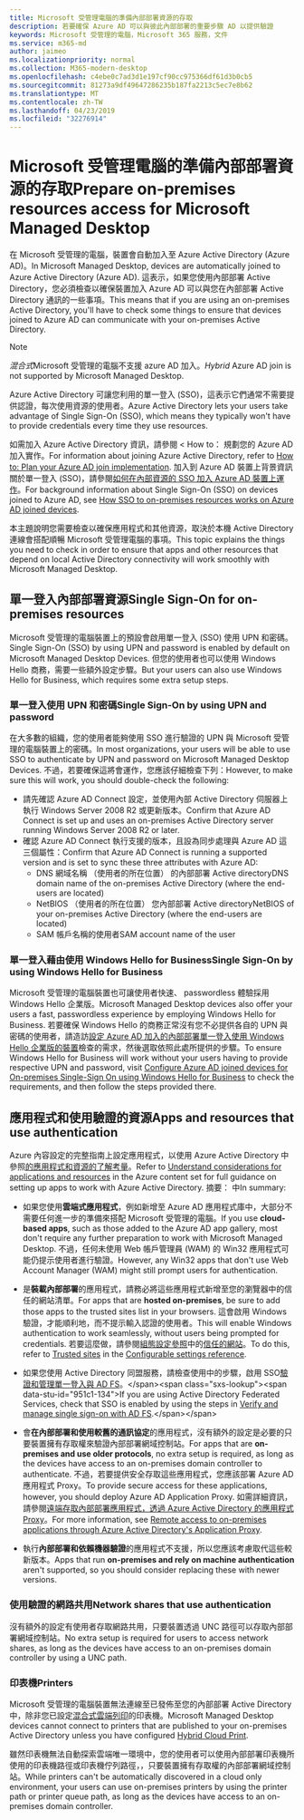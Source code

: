 ```yaml
---
title: Microsoft 受管理電腦的準備內部部署資源的存取
description: 若要確保 Azure AD 可以與彼此內部部署的重要步驟 AD 以提供驗證
keywords: Microsoft 受管理的電腦，Microsoft 365 服務，文件
ms.service: m365-md
author: jaimeo
ms.localizationpriority: normal
ms.collection: M365-modern-desktop
ms.openlocfilehash: c4ebe0c7ad3d1e197cf90cc975366df61d3b0cb5
ms.sourcegitcommit: 81273a9df49647286235b187fa2213c5ec7e8b62
ms.translationtype: MT
ms.contentlocale: zh-TW
ms.lasthandoff: 04/23/2019
ms.locfileid: "32276914"
---
```

#  <a name="prepare-on-premises-resources-access-for-microsoft-managed-desktop"></a><span data-ttu-id="951c1-104">Microsoft 受管理電腦的準備內部部署資源的存取</span><span class="sxs-lookup"><span data-stu-id="951c1-104">Prepare on-premises resources access for Microsoft Managed Desktop</span></span>

<span data-ttu-id="951c1-105">在 Microsoft 受管理的電腦，裝置會自動加入至 Azure Active Directory (Azure AD)。</span><span class="sxs-lookup"><span data-stu-id="951c1-105">In Microsoft Managed Desktop, devices are automatically joined to Azure Active Directory (Azure AD).</span></span> <span data-ttu-id="951c1-106">這表示，如果您使用內部部署 Active Directory，您必須檢查以確保裝置加入 Azure AD 可以與您在內部部署 Active Directory 通訊的一些事項。</span><span class="sxs-lookup"><span data-stu-id="951c1-106">This means that if you are using an on-premises Active Directory, you'll have to check some things to ensure that devices joined to Azure AD can communicate with your on-premises Active Directory.</span></span> 

> [!NOTE]  
> <span data-ttu-id="951c1-107">*混合式*Microsoft 受管理的電腦不支援 azure AD 加入。</span><span class="sxs-lookup"><span data-stu-id="951c1-107">*Hybrid* Azure AD join is not supported by Microsoft Managed Desktop.</span></span>

<span data-ttu-id="951c1-108">Azure Active Directory 可讓您利用的單一登入 (SSO)，這表示它們通常不需要提供認證，每次使用資源的使用者。</span><span class="sxs-lookup"><span data-stu-id="951c1-108">Azure Active Directory lets your users take advantage of Single Sign-On (SSO), which means they typically won't have to provide credentials every time they use resources.</span></span>

<span data-ttu-id="951c1-109">如需加入 Azure Active Directory 資訊，請參閱 < <b0>How to： 規劃您的 Azure AD 加入實作</b0>。</span><span class="sxs-lookup"><span data-stu-id="951c1-109">For information about joining Azure Active Directory, refer to [How to: Plan your Azure AD join implementation](https://docs.microsoft.com/azure/active-directory/devices/azureadjoin-plan).</span></span> <span data-ttu-id="951c1-110">加入到 Azure AD 裝置上背景資訊關於單一登入 (SSO)，請參閱[如何在內部資源的 SSO 加入 Azure AD 裝置上運作](https://docs.microsoft.com/azure/active-directory/devices/azuread-join-sso#how-it-works)。</span><span class="sxs-lookup"><span data-stu-id="951c1-110">For background information about Single Sign-On (SSO) on devices joined to Azure AD, see [How SSO to on-premises resources works on Azure AD joined devices](https://docs.microsoft.com/azure/active-directory/devices/azuread-join-sso#how-it-works).</span></span>


<span data-ttu-id="951c1-111">本主題說明您需要檢查以確保應用程式和其他資源，取決於本機 Active Directory 連線會搭配順暢 Microsoft 受管理電腦的事項。</span><span class="sxs-lookup"><span data-stu-id="951c1-111">This topic explains the things you need to check in order to ensure that apps and other resources that depend on local Active Directory connectivity will work smoothly with Microsoft Managed Desktop.</span></span>


## <a name="single-sign-on-for-on-premises-resources"></a><span data-ttu-id="951c1-112">單一登入內部部署資源</span><span class="sxs-lookup"><span data-stu-id="951c1-112">Single Sign-On for on-premises resources</span></span>

<span data-ttu-id="951c1-113">Microsoft 受管理的電腦裝置上的預設會啟用單一登入 (SSO) 使用 UPN 和密碼。</span><span class="sxs-lookup"><span data-stu-id="951c1-113">Single Sign-On (SSO) by using UPN and password is enabled by default on Microsoft Managed Desktop Devices.</span></span> <span data-ttu-id="951c1-114">但您的使用者也可以使用 Windows Hello 商務，需要一些額外設定步驟。</span><span class="sxs-lookup"><span data-stu-id="951c1-114">But your users can also use Windows Hello for Business, which requires some extra setup steps.</span></span> 

### <a name="single-sign-on-by-using-upn-and-password"></a><span data-ttu-id="951c1-115">單一登入使用 UPN 和密碼</span><span class="sxs-lookup"><span data-stu-id="951c1-115">Single Sign-On by using UPN and password</span></span>

<span data-ttu-id="951c1-116">在大多數的組織，您的使用者能夠使用 SSO 進行驗證的 UPN 與 Microsoft 受管理的電腦裝置上的密碼。</span><span class="sxs-lookup"><span data-stu-id="951c1-116">In most organizations, your users will be able to use SSO to authenticate by UPN and password on Microsoft Managed Desktop Devices.</span></span> <span data-ttu-id="951c1-117">不過，若要確保這將會運作，您應該仔細檢查下列：</span><span class="sxs-lookup"><span data-stu-id="951c1-117">However, to make sure this will work, you should double-check the following:</span></span>

- <span data-ttu-id="951c1-118">請先確認 Azure AD Connect 設定，並使用內部 Active Directory 伺服器上執行 Windows Server 2008 R2 或更新版本。</span><span class="sxs-lookup"><span data-stu-id="951c1-118">Confirm that Azure AD Connect is set up and uses an on-premises Active Directory server running Windows Server 2008 R2 or later.</span></span>
- <span data-ttu-id="951c1-119">確認 Azure AD Connect 執行支援的版本，且設為同步處理與 Azure AD 這三個屬性：</span><span class="sxs-lookup"><span data-stu-id="951c1-119">Confirm that Azure AD Connect is running a supported version and is set to sync these three attributes with Azure AD:</span></span> 
    - <span data-ttu-id="951c1-120">DNS 網域名稱 （使用者的所在位置） 的內部部署 Active directory</span><span class="sxs-lookup"><span data-stu-id="951c1-120">DNS domain name of the on-premises Active Directory (where the end-users are located)</span></span>
    - <span data-ttu-id="951c1-121">NetBIOS （使用者的所在位置） 您內部部署 Active directory</span><span class="sxs-lookup"><span data-stu-id="951c1-121">NetBIOS of your on-premises Active Directory (where the end-users are located)</span></span>
    - <span data-ttu-id="951c1-122">SAM 帳戶名稱的使用者</span><span class="sxs-lookup"><span data-stu-id="951c1-122">SAM account name of the user</span></span>


### <a name="single-sign-on-by-using-windows-hello-for-business"></a><span data-ttu-id="951c1-123">單一登入藉由使用 Windows Hello for Business</span><span class="sxs-lookup"><span data-stu-id="951c1-123">Single Sign-On by using Windows Hello for Business</span></span>

<span data-ttu-id="951c1-124">Microsoft 受管理的電腦裝置也可讓使用者快速、 passwordless 體驗採用 Windows Hello 企業版。</span><span class="sxs-lookup"><span data-stu-id="951c1-124">Microsoft Managed Desktop devices also offer your users a fast, passwordless experience by employing Windows Hello for Business.</span></span> <span data-ttu-id="951c1-125">若要確保 Windows Hello 的商務正常沒有您不必提供各自的 UPN 與密碼的使用者，請造訪[設定 Azure AD 加入的內部部署單一登入使用 Windows Hello 企業版的裝置](https://docs.microsoft.com/windows/security/identity-protection/hello-for-business/hello-hybrid-aadj-sso-base)檢查的需求，然後選取依照此處所提供的步驟。</span><span class="sxs-lookup"><span data-stu-id="951c1-125">To ensure Windows Hello for Business will work without your users having to provide respective UPN and password, visit [Configure Azure AD joined devices for On-premises Single-Sign On using Windows Hello for Business](https://docs.microsoft.com/windows/security/identity-protection/hello-for-business/hello-hybrid-aadj-sso-base) to check the requirements, and then follow the steps provided there.</span></span>


## <a name="apps-and-resources-that-use-authentication"></a><span data-ttu-id="951c1-126">應用程式和使用驗證的資源</span><span class="sxs-lookup"><span data-stu-id="951c1-126">Apps and resources that use authentication</span></span>

<span data-ttu-id="951c1-127">Azure 內容設定的完整指南上設定應用程式，以使用 Azure Active Directory 中參照[的應用程式和資源的了解考量](https://docs.microsoft.com/azure/active-directory/devices/azureadjoin-plan#understand-considerations-for-applications-and-resources)。</span><span class="sxs-lookup"><span data-stu-id="951c1-127">Refer to [Understand considerations for applications and resources](https://docs.microsoft.com/azure/active-directory/devices/azureadjoin-plan#understand-considerations-for-applications-and-resources) in the Azure content set for full guidance on setting up apps to work with Azure Active Directory.</span></span> <span data-ttu-id="951c1-128">摘要： 中</span><span class="sxs-lookup"><span data-stu-id="951c1-128">In summary:</span></span>


- <span data-ttu-id="951c1-129">如果您使用**雲端式應用程式**，例如新增至 Azure AD 應用程式庫中，大部分不需要任何進一步的準備來搭配 Microsoft 受管理的電腦。</span><span class="sxs-lookup"><span data-stu-id="951c1-129">If you use **cloud-based apps**, such as those added to the Azure AD app gallery, most don't require any further preparation to work with Microsoft Managed Desktop.</span></span> <span data-ttu-id="951c1-130">不過，任何未使用 Web 帳戶管理員 (WAM) 的 Win32 應用程式可能仍提示使用者進行驗證。</span><span class="sxs-lookup"><span data-stu-id="951c1-130">However, any Win32 apps that don't use Web Account Manager (WAM) might still prompt users for authentication.</span></span>

- <span data-ttu-id="951c1-131">是**裝載內部部署**的應用程式，請務必將這些應用程式新增至您的瀏覽器中的信任的網站清單。</span><span class="sxs-lookup"><span data-stu-id="951c1-131">For apps that are **hosted on-premises**, be sure to add those apps to the trusted sites list in your browsers.</span></span> <span data-ttu-id="951c1-132">這會啟用 Windows 驗證，才能順利地，而不提示輸入認證的使用者。</span><span class="sxs-lookup"><span data-stu-id="951c1-132">This will enable Windows authentication to work seamlessly, without users being prompted for credentials.</span></span> <span data-ttu-id="951c1-133">若要這麼做，請參閱[組態設定參照](https://docs.microsoft.com/microsoft-365/managed-desktop/working-with-managed-desktop/config-setting-ref)中的[信任的網站](https://docs.microsoft.com/microsoft-365/managed-desktop/working-with-managed-desktop/config-setting-ref#trusted-sites)。</span><span class="sxs-lookup"><span data-stu-id="951c1-133">To do this, refer to [Trusted sites](https://docs.microsoft.com/microsoft-365/managed-desktop/working-with-managed-desktop/config-setting-ref#trusted-sites) in the [Configurable settings reference](https://docs.microsoft.com/microsoft-365/managed-desktop/working-with-managed-desktop/config-setting-ref).</span></span>

- <span data-ttu-id="951c1-134">如果您使用 Active Directory 同盟服務，請檢查使用中的步驟，啟用 SSO[驗證和管理單一登入與 AD FS](https://docs.microsoft.com/previous-versions/azure/azure-services/jj151809(v=azure.100))。</span><span class="sxs-lookup"><span data-stu-id="951c1-134">If you are using Active Directory Federated Services, check that SSO is enabled by using the steps in [Verify and manage single sign-on with AD FS](https://docs.microsoft.com/previous-versions/azure/azure-services/jj151809(v=azure.100)).</span></span> 

- <span data-ttu-id="951c1-135">會**在內部部署和使用較舊的通訊協定**的應用程式，沒有額外的設定是必要的只要裝置擁有存取權來驗證內部部署網域控制站。</span><span class="sxs-lookup"><span data-stu-id="951c1-135">For apps that are **on-premises and use older protocols**, no extra setup is required, as long as the devices have access to an on-premises domain controller to authenticate.</span></span> <span data-ttu-id="951c1-136">不過，若要提供安全存取這些應用程式，您應該部署 Azure AD 應用程式 Proxy。</span><span class="sxs-lookup"><span data-stu-id="951c1-136">To provide secure access for these applications, however, you should deploy Azure AD Application Proxy.</span></span> <span data-ttu-id="951c1-137">如需詳細資訊，請參閱[遠端存取內部部署應用程式，透過 Azure Active Directory 的應用程式 Proxy](https://docs.microsoft.com/azure/active-directory/manage-apps/application-proxy)。</span><span class="sxs-lookup"><span data-stu-id="951c1-137">For more information, see [Remote access to on-premises applications through Azure Active Directory's Application Proxy](https://docs.microsoft.com/azure/active-directory/manage-apps/application-proxy).</span></span>

- <span data-ttu-id="951c1-138">執行**內部部署和依賴機器驗證**的應用程式不支援，所以您應該考慮取代這些較新版本。</span><span class="sxs-lookup"><span data-stu-id="951c1-138">Apps that run **on-premises and rely on machine authentication** aren't supported, so you should consider replacing these with newer versions.</span></span>

### <a name="network-shares-that-use-authentication"></a><span data-ttu-id="951c1-139">使用驗證的網路共用</span><span class="sxs-lookup"><span data-stu-id="951c1-139">Network shares that use authentication</span></span>

<span data-ttu-id="951c1-140">沒有額外的設定有使用者存取網路共用，只要裝置透過 UNC 路徑可以存取內部部署網域控制站。</span><span class="sxs-lookup"><span data-stu-id="951c1-140">No extra setup is required for users to access network shares, as long as the devices have access to an on-premises domain controller by using a UNC path.</span></span>

### <a name="printers"></a><span data-ttu-id="951c1-141">印表機</span><span class="sxs-lookup"><span data-stu-id="951c1-141">Printers</span></span>

<span data-ttu-id="951c1-142">Microsoft 受管理的電腦裝置無法連線至已發佈至您的內部部署 Active Directory 中，除非您已設定[混合式雲端列印](https://docs.microsoft.com/windows-server/administration/hybrid-cloud-print/hybrid-cloud-print-deploy)的印表機。</span><span class="sxs-lookup"><span data-stu-id="951c1-142">Microsoft Managed Desktop devices cannot connect to printers that are published to your on-premises Active Directory unless you have configured [Hybrid Cloud Print](https://docs.microsoft.com/windows-server/administration/hybrid-cloud-print/hybrid-cloud-print-deploy).</span></span>

<span data-ttu-id="951c1-143">雖然印表機無法自動探索雲端唯一環境中，您的使用者可以使用內部部署印表機所使用的印表機路徑或印表機佇列路徑，，只要裝置擁有存取權的內部部署網域控制站。</span><span class="sxs-lookup"><span data-stu-id="951c1-143">While printers can't be automatically discovered in a cloud only environment, your users can use on-premises printers by using the printer path or printer queue path, as long as the devices have access to an on-premises domain controller.</span></span>

<!--add fuller material on printers when available-->

